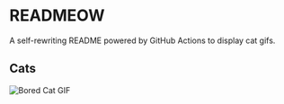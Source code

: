 # READMEOW

A self-rewriting README powered by GitHub Actions to display cat gifs.

## Cats

![Bored Cat GIF](https://media4.giphy.com/media/v1.Y2lkPTlhY2QwMmRhaW51aDFhN3RmeHl4NHNobDk2OXV0cXFkdWNpc3lvODVkYjd6cHhxeSZlcD12MV9naWZzX3NlYXJjaCZjdD1n/mlvseq9yvZhba/200.gif)
